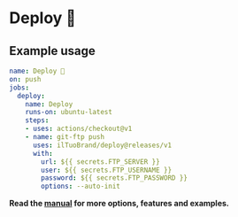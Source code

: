 # Deploy 🚀

## Example usage

```yml
name: Deploy 🚀
on: push
jobs:
  deploy:
    name: Deploy
    runs-on: ubuntu-latest
    steps:
    - uses: actions/checkout@v1
    - name: git-ftp push
      uses: ilTuoBrand/deploy@releases/v1
      with:
        url: ${{ secrets.FTP_SERVER }}
        user: ${{ secrets.FTP_USERNAME }}
        password: ${{ secrets.FTP_PASSWORD }}
        options: --auto-init
```

**Read the [manual](https://github.com/ilTuoBrand/git-ftp/blob/1.6.0/man/git-ftp.1.md#options) for more options, features and examples.**
